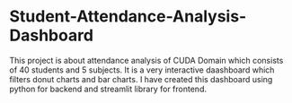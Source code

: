 # Student-Attendance-Analysis-Dashboard
This project is about attendance analysis of CUDA Domain which consists of 40 students and 5 subjects. It is a very interactive daashboard which filters donut charts and bar charts. I have created this dashboard using python for backend and streamlit library for frontend.

